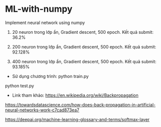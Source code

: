 # ML-with-numpy
Implement neural network using numpy

1. 20 neuron trong lớp ẩn, Gradient descent, 500 epoch. Kết quả submit: 36.2%

2. 200 neuron trong lớp ẩn, Gradient descent, 500 epoch. Kết quả submit: 92.128%

3. 400 neuron trong lớp ẩn, Gradient descent, 500 epoch. Kết quả submit: 93.185%

- Sử dụng chương trình:
python train.py

python test.py

- Link tham khảo:
https://en.wikipedia.org/wiki/Backpropagation

https://towardsdatascience.com/how-does-back-propagation-in-artificial-neural-networks-work-c7cad873ea7

https://deepai.org/machine-learning-glossary-and-terms/softmax-layer
